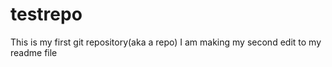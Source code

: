 # testrepo

This is my first git repository(aka a repo)
I am making my second edit to my readme file
